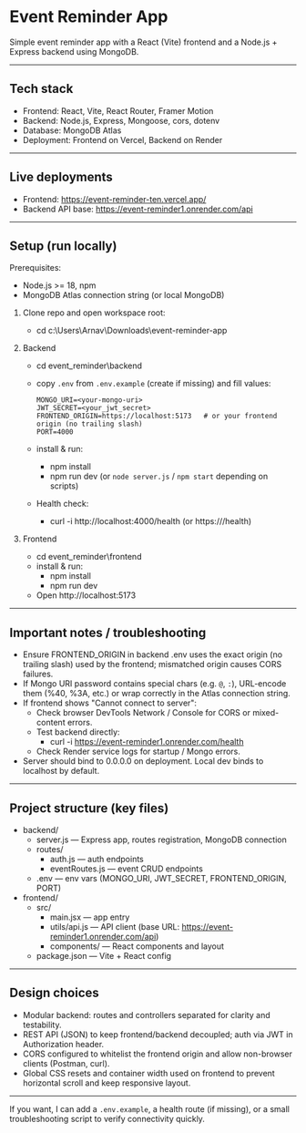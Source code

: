 # Event Reminder App

Simple event reminder app with a React (Vite) frontend and a Node.js + Express backend using MongoDB.

---

## Tech stack
- Frontend: React, Vite, React Router, Framer Motion  
- Backend: Node.js, Express, Mongoose, cors, dotenv  
- Database: MongoDB Atlas  
- Deployment: Frontend on Vercel, Backend on Render

---

## Live deployments
- Frontend: https://event-reminder-ten.vercel.app/  
- Backend API base: https://event-reminder1.onrender.com/api

---

## Setup (run locally)

Prerequisites:
- Node.js >= 18, npm
- MongoDB Atlas connection string (or local MongoDB)

1. Clone repo and open workspace root:
   - cd c:\Users\Arnav\Downloads\event-reminder-app

2. Backend
   - cd event_reminder\backend
   - copy `.env` from `.env.example` (create if missing) and fill values:
     ```
     MONGO_URI=<your-mongo-uri>
     JWT_SECRET=<your_jwt_secret>
     FRONTEND_ORIGIN=https://localhost:5173   # or your frontend origin (no trailing slash)
     PORT=4000
     ```
   - install & run:
     - npm install
     - npm run dev    (or `node server.js` / `npm start` depending on scripts)

   - Health check:
     - curl -i http://localhost:4000/health  (or https://<deployed>/health)

3. Frontend
   - cd event_reminder\frontend
   - install & run:
     - npm install
     - npm run dev
   - Open http://localhost:5173

---

## Important notes / troubleshooting
- Ensure FRONTEND_ORIGIN in backend .env uses the exact origin (no trailing slash) used by the frontend; mismatched origin causes CORS failures.
- If Mongo URI password contains special chars (e.g. `@`, `:`), URL-encode them (%40, %3A, etc.) or wrap correctly in the Atlas connection string.
- If frontend shows "Cannot connect to server":
  - Check browser DevTools Network / Console for CORS or mixed-content errors.
  - Test backend directly:
    - curl -i https://event-reminder1.onrender.com/health
  - Check Render service logs for startup / Mongo errors.
- Server should bind to 0.0.0.0 on deployment. Local dev binds to localhost by default.

---

## Project structure (key files)
- backend/
  - server.js — Express app, routes registration, MongoDB connection
  - routes/
    - auth.js — auth endpoints
    - eventRoutes.js — event CRUD endpoints
  - .env — env vars (MONGO_URI, JWT_SECRET, FRONTEND_ORIGIN, PORT)
- frontend/
  - src/
    - main.jsx — app entry
    - utils/api.js — API client (base URL: https://event-reminder1.onrender.com/api)
    - components/ — React components and layout
  - package.json — Vite + React config

---

## Design choices
- Modular backend: routes and controllers separated for clarity and testability.
- REST API (JSON) to keep frontend/backend decoupled; auth via JWT in Authorization header.
- CORS configured to whitelist the frontend origin and allow non-browser clients (Postman, curl).
- Global CSS resets and container width used on frontend to prevent horizontal scroll and keep responsive layout.

---

If you want, I can add a `.env.example`, a health route (if missing), or a small troubleshooting script to verify connectivity quickly.
